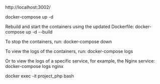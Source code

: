 http://localhost:3002/



docker-compose up -d


Rebuild and start the containers using the updated Dockerfile:
docker-compose up -d --build



To stop the containers, run:
docker-compose down


To view the logs of the containers, run:
docker-compose logs

Or to view the logs of a specific service, for example, the Nginx service:
docker-compose logs nginx





docker exec -it project_php bash

